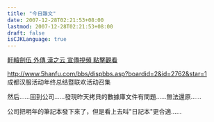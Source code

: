 ```yaml
---
title: "今日雜文"
date: 2007-12-28T02:21:53+08:00
lastmod: 2007-12-28T02:21:53+08:00
draft: false
isCJKLanguage: true
---
```


<p><a href="http://kouga.yo2.cn/video%2F%E8%BB%92%E8%BD%85%E5%8A%8D-%E4%BC%8D-%E5%A4%96%E5%82%B3-%E6%BC%A2%E4%B9%8B%E4%BA%91-%E5%AE%A3%E5%82%B3%E7%89%B9%E8%BC%AF/" target="_blank">軒轅劍伍 外傳 漢之云 宣傳視頻 點擊觀看</a></p>
<p><a href="http://www.5hanfu.com/bbs/dispbbs.asp?boardid=2&amp;id=2762&amp;star=1">http://www.5hanfu.com/bbs/dispbbs.asp?boardid=2&amp;id=2762&amp;star=1</a><br />成都汉服活动年终总结暨联欢活动召集</p>
<p>然后……回到公司……發現昨天拷貝的數據庫文件有問題……無法還原……</p>
<p>公司把明年的筆記本發下來了，但是看上去叫"日記本"更合適……</p>